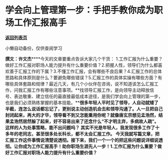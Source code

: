 # 学会向上管理第一步：手把手教你成为职场工作汇报高手

[**返回列表页**](/gzh/费曼的小茶馆)

小懒自动备份，仅供查阅学习

**撰文：许文杰******今天的文章要重点告诉大家几个干货：
1.工作汇报为什么重要？做好工作汇报对职场人能力提升有什么重要价值？2.把握人性，领导们为什么都喜欢善于汇报工作的下属？3.不懂工作汇报，会有哪些不良后果？4.汇报工作的总体思路和具体原则是什么？要避免哪些错误？5.汇报工作的具体实操有哪些方面？有哪些具体套路和规律？最近几天，有几个小伙伴在咨询，说不知道该怎么汇报工作，问我汇报工作有哪些注意事项。**找领导汇报工作，是向领导主动释放信号、表达敬重、建立信任的最直接最低成本途径，是我们学会向上管理的第一步，也是我们必须熟练掌握的基本技能。******很多年轻人平时见了领导，人自动就矮了半截，连怎么说话都忘记了，更别说主动创造机会去和领导沟通了。人一旦把自己封闭起来，再大的才华，领导看不到又怎能重用你呢？就像唐玄宗想见孟浩然，结果孟浩然居然躲了起来，好不容易出来了还念什么“不才明主弃，多病故人疏”。这样的人为处事策略，能不出问题吗？
其实不光是年轻人，**我发现很多工作了十多年的老同志，甚至很多处长科长，都不太会汇报工作。**
今天我就写篇文章，把汇报工作这件事情说清楚说透彻。接下来，我们一个一个的把这些问题说详细说透彻。让你成为工作汇报高手！助你职场生涯先人一步！1.**工作汇报为什么重要？做好工作汇报对职场人能力提升有什么重要价值？******

